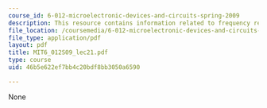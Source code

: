 ```yaml
---
course_id: 6-012-microelectronic-devices-and-circuits-spring-2009
description: This resource contains information related to frequency response of amplifiers.
file_location: /coursemedia/6-012-microelectronic-devices-and-circuits-spring-2009/46b5e622ef7bb4c20bdf8bb3050a6590_MIT6_012S09_lec21.pdf
file_type: application/pdf
layout: pdf
title: MIT6_012S09_lec21.pdf
type: course
uid: 46b5e622ef7bb4c20bdf8bb3050a6590

---
```

None